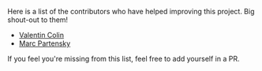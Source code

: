 Here is a list of the contributors who have helped improving this project. Big shout-out to them!

- [Valentin Colin](https://github.com/ValentinColin)
- [Marc Partensky](https://github.com/MarcPartensky)

If you feel you're missing from this list, feel free to add yourself in a PR.
